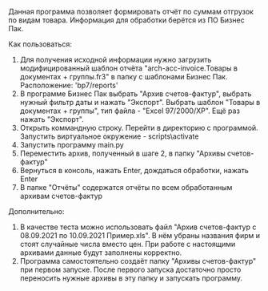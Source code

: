 Данная программа позволяет формировать отчёт по суммам отгрузок по видам товара.
Информация для обработки берётся из ПО Бизнес Пак.  
  

Как пользоваться:  
1) Для получения исходной информации нужно загрузить модифицированный шаблон отчёта
"arch-acc-invoice.Товары в документах + группы.fr3" в папку с шаблонами Бизнес Пак.
Расположение: 'bp7/reports'  
2) В программе Бизнес Пак выбрать "Архив счетов-фактур", выбрать нужный фильтр даты
и нажать "Экспорт". Выбрать шаблон "Товары в документах + группы", тип файла - 
"Excel 97/2000/XP". Ещё раз нажать "Экспорт".  
3) Открыть коммандную строку. Перейти в директорию с программой. Запустить виртуальное окружение - 
scripts\activate  
4) Запустить программу main.py  
5) Переместить архив, полученный в шаге 2, в папку "Архивы счетов-фактур"  
6) Вернуться в консоль, нажать Enter, дождаться обработки, нажать Enter  
7) В папке "Отчёты" содержатся отчёты по всем обработанным архивам счетов-фактур  
  
Дополнительно:  
1) В качестве теста можно использовать файл "Архив счетов-фактур с 08.09.2021 по 10.09.2021 Пример.xls".
В нём убраны названия фирм и стоят случайные числа вместо цен. При работе с настоящими архивами данные 
будут заполнены корректно.  
2) Программа самостоятельно создаёт папку "Архивы счетов-фактур" при первом запуске. После первого запуска 
достаточно просто переносить нужные архивы в эту папку и запускать программу.